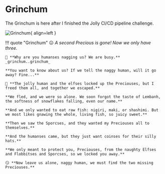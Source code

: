 # Grinchum

The Grinchum is here after I finished the Jolly CI/CD pipeline challenge.

![Grinchum](/img/elfhouse/grinchum.png){ align=left }

!!! quote "Grinchum"
	😖 _A second Precious is gone! Now we only have three._

	🤨 **Why are you humanses nagging us? We are busy.** _grinchum..grinchum_

	**You want to know about us? If we tell the naggy human, will it go away? Fine...**

	🥺 **The jolly human and the elfses locked up the Preciouses, but I freed them all, and together we escaped.**

	**We fled, and we were so alone. We soon forgot the taste of Lembanh, the softness of snowflakes falling, even our name.**

	**And we only wanted to eat raw fish: nigiri, maki, or shashimi. But we most likes gnawing the whole, living fish, so juicy sweet.**

	**Then we saw the Sporcses, and they wanted my Preciouses all to themselves.**

	**And the humanses came, but they just want coinses for their silly hats.**

	**We only meant to protect you, Preciouses, from the naughty Elfses and Flobbitses and Sporcses, so we locked you away.**

	😏 **Now leave us alone, naggy human, we must find the two missing Preciouses.**